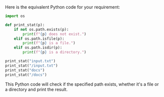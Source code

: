Here is the equivalent Python code for your requirement:

```python
import os

def print_stat(p):
    if not os.path.exists(p):
        print(f"{p} does not exist.")
    elif os.path.isfile(p):
        print(f"{p} is a file.")
    elif os.path.isdir(p):
        print(f"{p} is a directory.")

print_stat("input.txt")
print_stat("/input.txt")
print_stat("docs")
print_stat("/docs")
```

This Python code will check if the specified path exists, whether it's a file or a directory and print the result.
